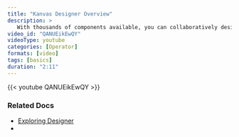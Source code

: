 ```yaml
---
title: "Kanvas Designer Overview"
description: >
   With thousands of components available, you can collaboratively design and operate your multi-cloud and cloud native infrastructure.
video_id: "QANUEikEwQY"
videoType: youtube 
categories: [Operator]
formats: [video]
tags: [basics]
duration: "2:11"
---
```


{{< youtube QANUEikEwQY >}}

### Related Docs

- [Exploring Designer](/kanvas/operator/)
- 